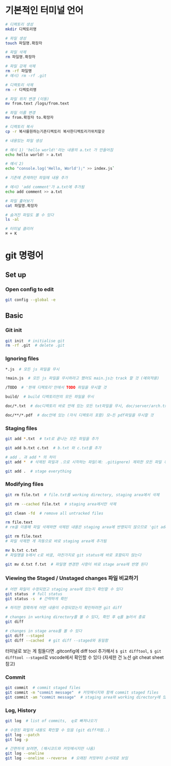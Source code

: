 # 기본적인 터미널 언어

```bash
# 디렉토리 생성
mkdir 디렉토리명

# 파일 생성
touch 파일명.확장자

# 파일 삭제
rm 파일명.확장자

# 파일 강제 삭제
rm -rf 파일명
# 예시) rm -rf .git

# 디렉토리 삭제
rm -r 디렉토리명

# 파일 위치 변경 (이동)
mv from.text /logs/from.text

# 파일 이름 변경
mv from.확장자 to.확장자

# 디렉토리 복사
cp -r 복사를원하는기존디렉토리 복사한디렉토리가위치할곳

# 내용있는 파일 생성

# 예시 1) 'hello world!'라는 내용의 a.txt 가 만들어짐
echo hello world! > a.txt

# 예시 2)
echo "console.log('Hello, World');" >> index.js`

# 기존에 존재하던 파일에 내용 추가

# 에시) 'add comment'가 a.txt에 추가됨
echo add comment >> a.txt

# 파일 훑어보기
cat 파일명.확장자

# 숨겨진 파일도 볼 수 있다
ls -al

# 터미널 클리어
⌘ + K

```

# git 명령어

## Set up

### Open config to edit

```bash
git config --global -e

```

## Basic

### Git init

```bash
git init  # initialise git
rm -rf .git  # delete .git

```

### Ignoring files

```bash
*.js  # 모든 js 파일을 무시

!main.js  # 모든 js 파일을 무시하라고 했어도 main.js는 track 할 것 (예외적용)

/TODO  # '현재 디렉토리'안에서 TODO 파일을 무시할 것

build/  # build 디렉토리안의 모든 파일을 무시

doc/*.txt  # doc디렉토리 바로 안에 있는 모든 txt파일을 무시, doc/server/arch.txt는 해당안됨

doc/**/*.pdf  # doc안에 있는 (자식 디렉토리 포함) 모~든 pdf파일을 무시할 것
```

### Staging files

```bash
git add *.txt  # txt로 끝나는 모든 파일을 추가

git add b.txt c.txt  # b.txt 와 c.txt를 추가

# add . 과 add * 의 차이
git add *  # 삭제된 파일과 .으로 시작하는 파일(예: .gitignore) 제외한 모든 파일 추가

git add .  # stage everything

```

### Modifying files

```bash
git rm file.txt  # file.txt를 working directory, staging area에서 삭제

git rm --cached file.txt  # staging area에서만 삭제

git clean -fd  # remove all untracked files

```

```bash
rm file.text
# rm을 이용해 파일 삭제하면 삭제된 내용은 staging area에 반영되지 않으므로 'git add file.text'을 해주고 커밋해야 함

git rm file.text
# 파일 삭제한 게 자동으로 바로 staging area에 추가됨

mv b.txt c.txt
# 파일명을 b에서 c로 바꿈, 마찬가지로 git status에 바로 포함되지 않는다

git mv d.txt f.txt  # 파일명 변경한 사항이 바로 stage area에 반영 된다
```

### Viewing the Staged / Unstaged changes 파일 비교하기

```bash
# 어떤 파일이 수정되었고 staging area에 있는지 확인할 수 있다
git status  # full status
git status -s  # 간략하게 확인

# 하지만 정확하게 어떤 내용이 수정되었는지 확인하려면 git diff

# changes in working directory를 볼 수 있다, 확인 후 q를 눌러서 종료
git diff

# changes in stage area를 볼 수 있다
git diff --staged
git diff --cached  # git diff --staged와 동일함

```

터미널로 보는 게 힘들다면
.gitconfig에 diff tool 추가해서 `$ git difftool`, `$ git difftool --staged`로
vscode에서 확인할 수 있다 (자세한 건 노션 git cheat sheet참고)

### Commit

```bash
git commit  # commit staged files
git commit -m "commit message"  # 커밋메시지와 함께 commit staged files
git commit -am "commit message"  # staging area와 working directory에 있는 모든 파일들을 커밋메시지와 함께 커밋

```

### Log, History

```bash
git log  # list of commits,  q로 빠져나오기

# 수정된 파일의 내용도 확인할 수 있음 (git diff처럼..)
git log --patch
git log -p

# 간편하게 보려면, (해시코드와 커밋메시지만 나옴)
git log --oneline
git log --oneline --reverse  # 오래된 커밋부터 순서대로 보임

```

```bash

```

```bash

```

```bash

```

```bash

```

```bash

```

```bash

```
